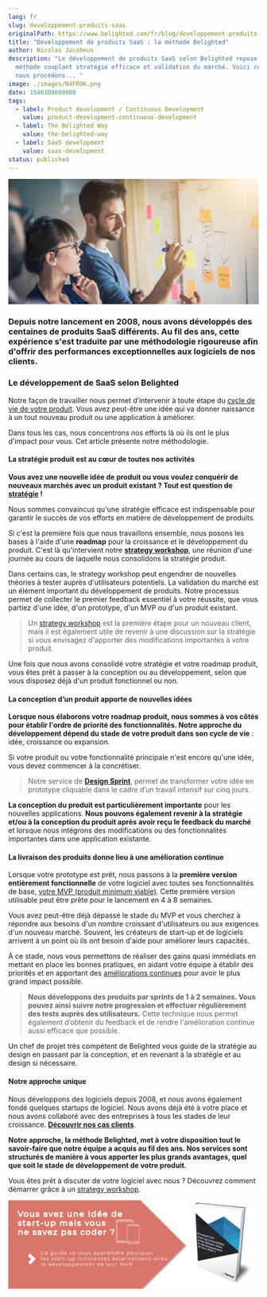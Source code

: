 ```yaml
---
lang: fr
slug: developpement-produits-saas
originalPath: https://www.belighted.com/fr/blog/developpement-produits-saas
title: "Développement de produits SaaS : la méthode Belighted"
author: Nicolas Jacobeus
description: "Le développement de produits SaaS selon Belighted repose sur une
  méthode couplant stratégie efficace et validation du marché. Voici comment
  nous procédons... "
image: ./images/N4FROK.png
date: 1546300800000
tags:
  - label: Product development / Continuous Development
    value: product-development-continuous-development
  - label: The Belighted Way
    value: the-belighted-way
  - label: SaaS development
    value: saas-development
status: published
---
```

![Développement de produits SaaS ](/content/images/legacy/E5ZaeQCgLsTewwzHihqdQ.png)

### Depuis notre lancement en 2008, nous avons développés des centaines de produits SaaS différents. Au fil des ans, cette expérience s'est traduite par une méthodologie rigoureuse afin d'offrir des performances exceptionnelles aux logiciels de nos clients.

### Le développement de SaaS selon Belighted 

Notre façon de travailler nous permet d’intervenir à toute étape du [cycle de vie de votre produit](/fr/ressources/software-power-checklist). Vous avez peut-être une idée qui va donner naissance à un tout nouveau produit ou une application à améliorer.

Dans tous les cas, nous concentrons nos efforts là où ils ont le plus d'impact pour vous. Cet article présente notre méthodologie.

#### **La stratégie produit est au cœur de toutes nos activités**

**Vous avez une nouvelle idée de produit ou vous voulez conquérir de nouveaux marchés avec un produit existant ? Tout est question de [stratégie](/fr/strategy-workshop) !** 

Nous sommes convaincus qu'une stratégie efficace est indispensable pour garantir le succès de vos efforts en matière de développement de produits.

Si c'est la première fois que nous travaillons ensemble, nous posons les bases à l'aide d'une **roadmap** pour la croissance et le développement du produit. C'est là qu'intervient notre **[strategy workshop](/fr/strategy-workshop)**, une réunion d'une journée au cours de laquelle nous consolidons la stratégie produit.

Dans certains cas, le strategy workshop peut engendrer de nouvelles théories à tester auprès d'utilisateurs potentiels. La validation du marché est un élément important du développement de produits. Notre processus permet de collecter le premier feedback essentiel à votre réussite, que vous partiez d'une idée, d'un prototype, d'un MVP ou d'un produit existant.  
  

> Un [strategy workshop](/fr/strategy-workshop) est la première étape pour un nouveau client, mais il est également utile de revenir à une discussion sur la stratégie si vous envisagez d'apporter des modifications importantes à votre produit.

Une fois que nous avons consolidé votre stratégie et votre roadmap produit, vous êtes prêt à passer à la conception ou au développement, selon que vous disposez déjà d'un produit fonctionnel ou non.

#### **La conception d’un produit apporte de nouvelles idées**

**Lorsque nous élaborons votre roadmap produit, nous sommes à vos côtés pour établir l'ordre de priorité des fonctionnalités. Notre approche du développement dépend du stade de votre produit dans son cycle de vie** : idée, croissance ou expansion.

Si votre produit ou votre fonctionnalité principale n'est encore qu'une idée, vous devez commencer à la concrétiser.

> Notre service de **[Design Sprint](/fr/design-sprint)**, permet de transformer votre idée en prototype cliquable dans le cadre d’un travail intensif sur cinq jours.

**La conception du produit est particulièrement importante** pour les nouvelles applications. **Nous pouvons également revenir à la stratégie et/ou à la conception du produit après avoir reçu le feedback du marché** et lorsque nous intégrons des modifications ou des fonctionnalités importantes dans une application existante. 

#### **La livraison des produits donne lieu à une amélioration continue**

Lorsque votre prototype est prêt, nous passons à la **première version entièrement fonctionnelle** de votre logiciel avec toutes ses fonctionnalités de base, [votre MVP (produit minimum viable)](/fr/developpement-mvp). Cette première version utilisable peut être prête pour le lancement en 4 à 8 semaines.

Vous avez peut-être déjà dépassé le stade du MVP et vous cherchez à répondre aux besoins d'un nombre croissant d'utilisateurs ou aux exigences d'un nouveau marché. Souvent, les créateurs de start-up et de logiciels arrivent à un point où ils ont besoin d'aide pour améliorer leurs capacités.

À ce stade, nous vous permettons de réaliser des gains quasi immédiats en mettant en place les bonnes pratiques, en aidant votre équipe à établir des priorités et en apportant des [améliorations continues](/fr/blog/livraison-continue-startup) pour avoir le plus grand impact possible.

> **Nous développons des produits par sprints de 1 à 2 semaines. Vous pouvez ainsi suivre notre progression et effectuer régulièrement des tests auprès des utilisateurs.** Cette technique nous permet également d’obtenir du feedback et de rendre l'amélioration continue aussi efficace que possible.

Un chef de projet très compétent de Belighted vous guide de la stratégie au design en passant par la conception, et en revenant à la stratégie et au design si nécessaire. 

#### **Notre approche unique**

Nous développons des logiciels depuis 2008, et nous avons également fondé quelques startups de logiciel. Nous avons déjà été à votre place et nous avons collaboré avec des entreprises à tous les stades de leur croissance. **[Découvrir nos cas clients](/fr/clients)**.

**Notre approche, la méthode Belighted, met à votre disposition tout le savoir-faire que notre équipe a acquis au fil des ans. Nos services sont structurés de manière à vous apporter les plus grands avantages, quel que soit le stade de développement de votre produit.**

Vous êtes prêt à discuter de votre logiciel avec nous ? Découvrez comment démarrer grâce à un [strategy workshop](/fr/strategy-workshop).

[![FR_CTA_Belighted_iPad_saumon_DiscoverMVPDev](/content/images/legacy/hhS0SN8x6_gha25yj7I_n.png)](https://www.belighted.com/fr/ressources/ebook-externaliser-developpement-mvp)